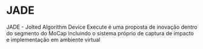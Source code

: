 # JADE
JADE - Jolted Algorithm Device Execute é uma proposta de inovação dentro do segmento do MoCap incluindo o sistema próprio de captura de impacto e implementação em ambiente virtual
